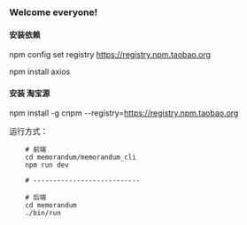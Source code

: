 ### Welcome everyone!

#### 安装依赖

npm config set registry https://registry.npm.taobao.org

npm install axios

#### 安装 淘宝源
npm install -g cnpm --registry=https://registry.npm.taobao.org




运行方式：
```
    # 前端
    cd memorandum/memorandum_cli
    npm run dev
  
    # ---------------------------
    
    # 后端
    cd memorandum
    ./bin/run
```